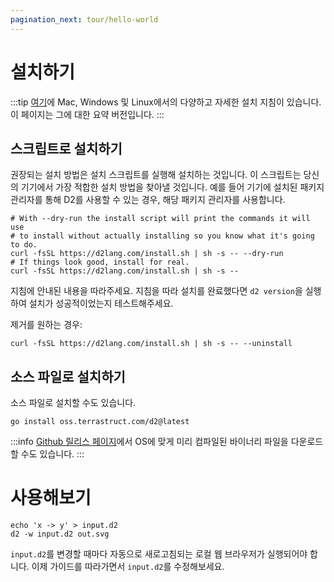 ```yaml
---
pagination_next: tour/hello-world
---
```


# 설치하기

:::tip
[여기](https://github.com/terrastruct/d2/blob/master/docs/INSTALL.md)에 Mac, Windows 및 Linux에서의 다양하고 자세한 설치 지침이 있습니다.
이 페이지는 그에 대한 요약 버전입니다.
:::

## 스크립트로 설치하기

권장되는 설치 방법은 설치 스크립트를 실행해 설치하는 것입니다.
이 스크립트는 당신의 기기에서 가장 적합한 설치 방법을 찾아낼 것입니다.
예를 들어 기기에 설치된 패키지 관리자를 통해 D2를 사용할 수 있는 경우, 해당 패키지 관리자를 사용합니다.

```shell
# With --dry-run the install script will print the commands it will use
# to install without actually installing so you know what it's going to do.
curl -fsSL https://d2lang.com/install.sh | sh -s -- --dry-run
# If things look good, install for real.
curl -fsSL https://d2lang.com/install.sh | sh -s --
```

지침에 안내된 내용을 따라주세요.
지침을 따라 설치를 완료했다면 `d2 version`을 실행하여 설치가 성공적이었는지 테스트해주세요.

제거를 원하는 경우:

```shell
curl -fsSL https://d2lang.com/install.sh | sh -s -- --uninstall
```

## 소스 파일로 설치하기

소스 파일로 설치할 수도 있습니다.

```shell
go install oss.terrastruct.com/d2@latest
```

:::info
[Github 릴리스 페이지](https://github.com/terrastruct/d2/releases)에서 OS에 맞게 미리 컴파일된 바이너리 파일을 다운로드할 수도 있습니다.
:::

# 사용해보기

```shell
echo 'x -> y' > input.d2
d2 -w input.d2 out.svg
```

`input.d2`를 변경할 때마다 자동으로 새로고침되는 로컬 웹 브라우저가 실행되어야 합니다. 이제 가이드를 따라가면서 `input.d2`를 수정해보세요.
